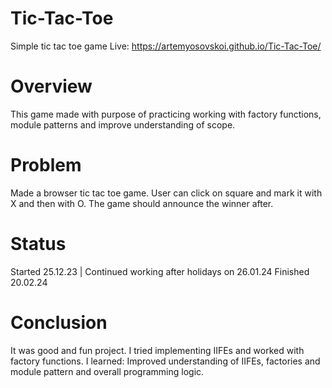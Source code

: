 # Tic-Tac-Toe
Simple tic tac toe game 
Live: https://artemyosovskoi.github.io/Tic-Tac-Toe/
# Overview
This game made with purpose of practicing working with factory functions, module patterns and improve understanding of scope. 
# Problem
Made a browser tic tac toe game. User can click on square and mark it with X and then with O. The game should announce the winner after.
# Status
Started 25.12.23 | Continued working after holidays on 26.01.24
Finished 20.02.24
# Conclusion
It was good and fun project. I tried implementing IIFEs and worked with factory functions.
I learned: 
Improved understanding of IIFEs, factories and module pattern and overall programming logic.


